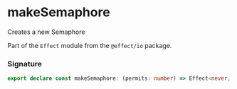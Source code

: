 # makeSemaphore

Creates a new Semaphore

Part of the `Effect` module from the `@effect/io` package.

### Signature

```typescript
export declare const makeSemaphore: (permits: number) => Effect<never, never, Semaphore>
```
